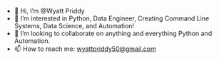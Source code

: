 - 👋 Hi, I’m @Wyatt Priddy
- 👀 I’m interested in Python, Data Engineer, Creating Command Line Systems, Data Science, and Automation!
- 💞️ I’m looking to collaborate on anything and everything Python and Automation. 
- 📫 How to reach me: wyattpriddy50@gmail.com


